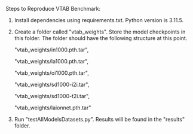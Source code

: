 Steps to Reproduce VTAB Benchmark:

1. Install dependencies using requirements.txt. Python version is 3.11.5.
   
2. Create a folder called "vtab_weights". Store the model checkpoints in this folder. The folder should have the following structure at this point.
   
    "vtab_weights/in1000.pth.tar",
   
    "vtab_weights/la1000.pth.tar",
   
    "vtab_weights/oi1000.pth.tar",
   
    "vtab_weights/sd1000-i2i.tar",
   
    "vtab_weights/sd1000-t2i.tar",
   
    "vtab_weights/laionnet.pth.tar"
   
4. Run "testAllModelsDatasets.py". Results will be found in the "results" folder.

   
